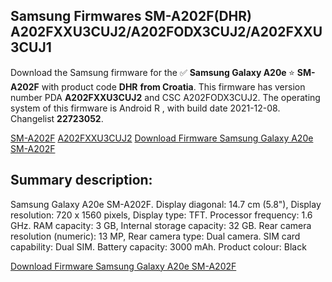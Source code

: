 <h2>Samsung Firmwares SM-A202F(DHR) A202FXXU3CUJ2/A202FODX3CUJ2/A202FXXU3CUJ1</h2>
Download the Samsung firmware for the ✅ <strong>Samsung Galaxy A20e </strong> ⭐ <strong>SM-A202F</strong> with product code <strong>DHR</strong> <strong> from Croatia</strong>. This firmware has version number PDA <strong>A202FXXU3CUJ2</strong> and CSC A202FODX3CUJ2. The operating system of this firmware is Android R , with build date 2021-12-08. Changelist <strong>22723052</strong>.


[SM-A202F](https://samfirm.shop/samsung/model/SM-A202F)
[A202FXXU3CUJ2](https://samfirm.shop/samsung/pda/A202FXXU3CUJ2)
[Download Firmware Samsung Galaxy A20e SM-A202F](https://samfirm.shop/samsung/firmware/481242)
<h2>Summary description:</h2>
<p>Samsung Galaxy A20e SM-A202F. Display diagonal: 14.7 cm (5.8"), Display resolution: 720 x 1560 pixels, Display type: TFT. Processor frequency: 1.6 GHz. RAM capacity: 3 GB, Internal storage capacity: 32 GB. Rear camera resolution (numeric): 13 MP, Rear camera type: Dual camera. SIM card capability: Dual SIM. Battery capacity: 3000 mAh. Product colour: Black</p>


[Download Firmware Samsung Galaxy A20e SM-A202F](https://samfirm.shop/samsung/firmware/481242)
